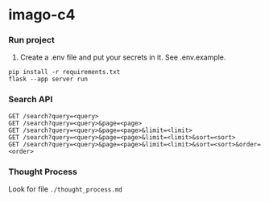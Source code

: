 # imago-c4

### Run project
1. Create a .env file and put your secrets in it. See .env.example.

```commandline
pip install -r requirements.txt
flask --app server run
```

### Search API
```
GET /search?query=<query>
GET /search?query=<query>&page=<page>
GET /search?query=<query>&page=<page>&limit=<limit>
GET /search?query=<query>&page=<page>&limit=<limit>&sort=<sort>
GET /search?query=<query>&page=<page>&limit=<limit>&sort=<sort>&order=<order>
```

### Thought Process
Look for file `./thought_process.md`
